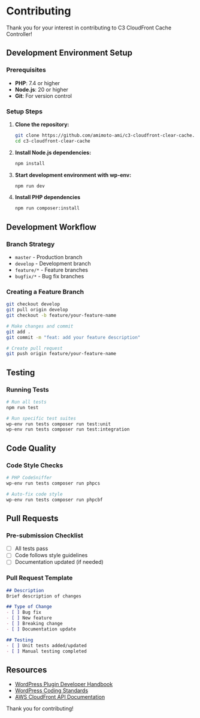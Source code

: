 # Contributing

Thank you for your interest in contributing to C3 CloudFront Cache Controller!

## Development Environment Setup

### Prerequisites

- **PHP**: 7.4 or higher
- **Node.js**: 20 or higher
- **Git**: For version control

### Setup Steps

1. **Clone the repository:**
   ```bash
   git clone https://github.com/amimoto-ami/c3-cloudfront-clear-cache.git
   cd c3-cloudfront-clear-cache
   ```

2. **Install Node.js dependencies:**
   ```bash
   npm install
   ```

3. **Start development environment with wp-env:**
   ```bash
   npm run dev
   ```

4. **Install PHP dependencies**
   ```bash
   npm run composer:install
   ```

## Development Workflow

### Branch Strategy

- `master` - Production branch
- `develop` - Development branch
- `feature/*` - Feature branches
- `bugfix/*` - Bug fix branches

### Creating a Feature Branch

```bash
git checkout develop
git pull origin develop
git checkout -b feature/your-feature-name

# Make changes and commit
git add .
git commit -m "feat: add your feature description"

# Create pull request
git push origin feature/your-feature-name
```

## Testing

### Running Tests

```bash
# Run all tests
npm run test

# Run specific test suites
wp-env run tests composer run test:unit
wp-env run tests composer run test:integration
```

## Code Quality

### Code Style Checks

```bash
# PHP CodeSniffer
wp-env run tests composer run phpcs

# Auto-fix code style
wp-env run tests composer run phpcbf
```

## Pull Requests

### Pre-submission Checklist

- [ ] All tests pass
- [ ] Code follows style guidelines
- [ ] Documentation updated (if needed)

### Pull Request Template

```markdown
## Description
Brief description of changes

## Type of Change
- [ ] Bug fix
- [ ] New feature
- [ ] Breaking change
- [ ] Documentation update

## Testing
- [ ] Unit tests added/updated
- [ ] Manual testing completed
```

## Resources

- [WordPress Plugin Developer Handbook](https://developer.wordpress.org/plugins/)
- [WordPress Coding Standards](https://developer.wordpress.org/coding-standards/)
- [AWS CloudFront API Documentation](https://docs.aws.amazon.com/cloudfront/latest/APIReference/)

Thank you for contributing!